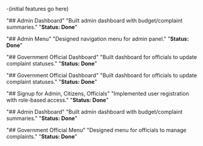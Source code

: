 -(initial features go here)

"## Admin Dashboard" 
"Built admin dashboard with budget/complaint summaries." 
"**Status: Done**" 
 
"## Admin Menu" 
"Designed navigation menu for admin panel." 
"**Status: Done**" 

"## Government Official Dashboard" 
"Built dashboard for officials to update complaint statuses." 
"**Status: Done**" 

"## Government Official Dashboard" 
"Built dashboard for officials to update complaint statuses." 
"**Status: Done**" 

"## Signup for Admin, Citizens, Officials" 
"Implemented user registration with role-based access." 
"**Status: Done**" 

"## Admin Dashboard" 
"Built admin dashboard with budget/complaint summaries." 
"**Status: Done**" 

"## Government Official Menu" 
"Designed menu for officials to manage complaints." 
"**Status: Done**" 
 
